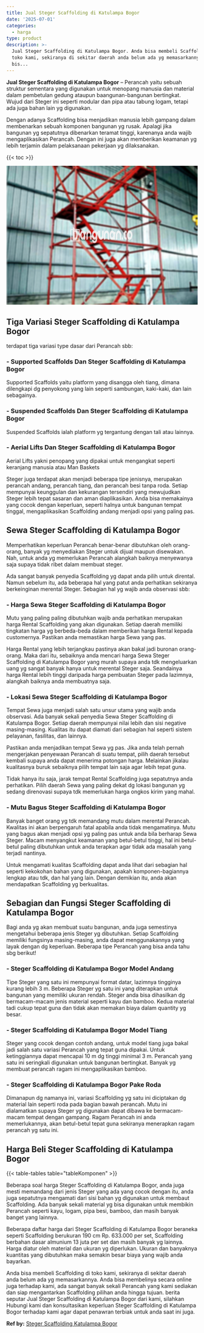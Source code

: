 ```yaml
---
title: Jual Steger Scaffolding di Katulampa Bogor
date: '2025-07-01'
categories:
  - harga
type: product
description: >-
  Jual Steger Scaffolding di Katulampa Bogor. Anda bisa membeli Scaffolding di
  toko kami, sekiranya di sekitar daerah anda belum ada yg memasarkannya. Anda
  bis...
---
```


**Jual Steger Scaffolding di Katulampa Bogor** – Perancah yaitu sebuah struktur sementara yang digunakan untuk menopang manusia dan material dalam pembetulan gedung ataupun baangunan-bangunan bertingkat. Wujud dari Steger ini seperti modular dan pipa atau tabung logam, tetapi ada juga bahan lain yg digunakan.

Dengan adanya Scaffolding bisa menjadikan manusia lebih gampang dalam membenarkan sebuah komponen bangunan yg rusak. Apalagi jika bangunan yg sepatutnya dibenarkan teramat tinggi, karenanya anda wajib mengaplikasikan Perancah. Dengan ini juga akan memberikan keamanan yg lebih terjamin dalam pelaksanaan pekerjaan yg dilaksanakan.

{{< toc >}}

![Jual Steger Scaffolding di Katulampa Bogor](/images/sewa-scaffolding-steger-24.png)

## Tiga Variasi Steger Scaffolding di Katulampa Bogor

terdapat tiga variasi type dasar dari Perancah sbb:

### \- Supported Scaffolds Dan Steger Scaffolding di Katulampa Bogor

Supported Scaffolds yaitu platform yang disangga oleh tiang, dimana dilengkapi dg penyokong yang lain seperti sambungan, kaki-kaki, dan lain sebagainya.

### \- Suspended Scaffolds Dan Steger Scaffolding di Katulampa Bogor

Suspended Scaffolds ialah platform yg tergantung dengan tali atau lainnya.

### \- Aerial Lifts Dan Steger Scaffolding di Katulampa Bogor

Aerial Lifts yakni penopang yang dipakai untuk mengangkat seperti keranjang manusia atau Man Baskets

Steger juga terdapat akan menjadi beberapa tipe jenisnya, merupakan perancah andang, perancah tiang, dan perancah besi tanpa roda. Setiap mempunyai keunggulan dan kekurangan tersendiri yang mewujudkan Steger lebih tepat sasaran dan aman diaplikasikan. Anda bisa memakainya yang cocok dengan keperluan, seperti halnya untuk bangunan tempat tinggal, mengaplikasikan Scaffolding andang menjadi opsi yang paling pas.

## Sewa Steger Scaffolding di Katulampa Bogor

Memperhatikan keperluan Perancah benar-benar dibutuhkan oleh orang-orang, banyak yg menyediakan Steger untuk dijual maupun disewakan. Nah, untuk anda yg memerlukan Perancah alangkah baiknya menyewanya saja supaya tidak ribet dalam membuat steger.

Ada sangat banyak penyedia Scaffolding yg dapat anda pilih untuk dirental. Namun sebelum itu, ada beberapa hal yang patut anda perhatikan sekiranya berkeinginan merental Steger. Sebagian hal yg wajib anda observasi sbb:

### \- Harga Sewa Steger Scaffolding di Katulampa Bogor

Mutu yang paling paling dibutuhkan wajib anda perhatikan merupakan harga Rental Scaffolding yang akan digunakan. Setiap daerah memiliki tingkatan harga yg berbeda-beda dalam memberikan harga Rental kepada customernya. Pastikan anda memastikan harga Sewa yang pas.

Harga Rental yang lebih terjangkau pastinya akan bakal jadi buronan orang-orang. Maka dari itu, sebaiknya anda mencari harga Sewa Steger Scaffolding di Katulampa Bogor yang murah supaya anda tdk mengeluarkan uang yg sangat banyak hanya untuk merental Steger saja. Seandainya harga Rental lebih tinggi daripada harga pembuatan Steger pada lazimnya, alangkah baiknya anda membuatnya saja.

### \- Lokasi Sewa Steger Scaffolding di Katulampa Bogor

Tempat Sewa juga menjadi salah satu unsur utama yang wajib anda observasi. Ada banyak sekali penyedia Sewa Steger Scaffolding di Katulampa Bogor. Setiap daerah mempunyai nilai lebih dan sisi negative masing-masing. Kualitas itu dapat diamati dari sebagian hal seperti sistem pelayanan, fasilitas, dan lainnya.

Pastikan anda menjadikan tempat Sewa yg pas. Jika anda telah pernah mengerjakan penyewaan Perancah di suatu tempat, pilih daerah tersebut kembali supaya anda dapat menerima potongan harga. Melainkan jikalau kualitasnya buruk sebaiknya pilih tempat lain saja agar lebih tepat guna.

Tidak hanya itu saja, jarak tempat Rental Scaffolding juga sepatutnya anda perhatikan. Pilih daerah Sewa yang paling dekat dg lokasi bangunan yg sedang direnovasi supaya tdk memerlukan harga ongkos kirim yang mahal.

### \- Mutu Bagus Steger Scaffolding di Katulampa Bogor

Banyak banget orang yg tdk memandang mutu dalam merental Perancah. Kwalitas ini akan berpengaruh fatal apabila anda tidak mengamatinya. Mutu yang bagus akan menjadi opsi yg paling pas untuk anda bila berharap Sewa Steger. Macam menyangkut keamanan yang betul-betul tinggi, hal ini betul-betul paling dibutuhkan untuk anda terapkan agar tidak ada masalah yang terjadi nantinya.

Untuk mengamati kualitas Scaffolding dapat anda lihat dari sebagian hal seperti kekokohan bahan yang digunakan, apakah komponen-bagiannya lengkap atau tdk, dan hal yang lain. Dengan demikian itu, anda akan mendapatkan Scaffolding yg berkualitas.

## Sebagian dan Fungsi Steger Scaffolding di Katulampa Bogor

Bagi anda yg akan membuat suatu bangunan, anda juga semestinya mengetahui beberapa jenis Steger yg dibutuhkan. Setiap Scaffolding memiliki fungsinya masing-masing, anda dapat menggunakannya yang layak dengan dg keperluan. Beberapa tipe Perancah yang bisa anda tahu sbg berikut!

### \- Steger Scaffolding di Katulampa Bogor Model Andang

Tipe Steger yang satu ini mempunyai format datar, lazimnya tingginya kurang lebih 3 m. Beberapa Steger yg satu ini yang diterapkan untuk bangunan yang memiliki ukuran rendah. Steger anda bisa dihasilkan dg bermacam-macam jenis material seperti kayu dan bamboo. Kedua material tadi cukup tepat guna dan tidak akan memakan biaya dalam quantity yg besar.

### \- Steger Scaffolding di Katulampa Bogor Model Tiang

Steger yang cocok dengan contoh andang, untuk model tiang juga bakal jadi salah satu variasi Perancah yang tepat guna dipakai. Untuk ketinggiannya dapat mencapai 10 m dg tinggi minimal 3 m. Perancah yang satu ini seringkali digunakan untuk bangunan bertingkat. Banyak yg membuat perancah ragam ini mengaplikasikan bamboo.

### \- Steger Scaffolding di Katulampa Bogor Pake Roda

Dimanapun dg namanya ini, variasi Scaffolding yg satu ini diciptakan dg material lain seperti roda pada bagian bawah perancah. Mutu ini dialamatkan supaya Steger yg digunakan dapat dibawa ke bermacam-macam tempat dengan gampang. Ragam Perancah ini anda memerlukannya, akan betul-betul tepat guna sekiranya menerapkan ragam perancah yg satu ini.

## Harga Beli Steger Scaffolding di Katulampa Bogor

{{< table-tables table="tableKomponen" >}}

Beberapa soal harga Steger Scaffolding di Katulampa Bogor, anda juga mesti memandang dari jenis Steger yang ada yang cocok dengan itu, anda juga sepatutnya mengamati dari sisi bahan yg digunakan untuk membaut Scaffolding. Ada banyak sekali material yg bisa digunakan untuk membikin Perancah seperti kayu, logam, pipa besi, bamboo, dan masih banyak banget yang lainnya.

Beberapa daftar harga dari Steger Scaffolding di Katulampa Bogor beraneka seperti Scaffolding berukuran 190 cm Rp. 633.000 per set, Scaffolding berbahan dasar almunium 13 juta per set dan masih banyak yg lainnya. Harga diatur oleh material dan ukuran yg diperlukan. Ukuran dan banyaknya kuantitas yang dibutuhkan maka semakin besar biaya yang wajib anda bayarkan.

Anda bisa membeli Scaffolding di toko kami, sekiranya di sekitar daerah anda belum ada yg memasarkannya. Anda bisa membelinya secara online juga terhadap kami, ada sangat banyak sekali Perancah yang kami sediakan dan siap mengantarkan Scaffolding pilihan anda hingga tujuan. berita seputar Jual Steger Scaffolding di Katulampa Bogor dari kami, silahkan Hubungi kami dan konsultasikan keperluan Steger Scaffolding di Katulampa Bogor terhadap kami agar dapat penawran terbiak untuk anda saat ini juga.

**Ref by:** [Steger Scaffolding Katulampa Bogor](https://id.wikipedia.org/wiki/Steger)
